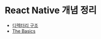 # React Native 개념 정리

- [디렉터리 구조](https://apple-sushi-c42.notion.site/281cef5d64dd8041b02ac09430a356a2)
- [The Basics](https://apple-sushi-c42.notion.site/The-Basics-283cef5d64dd80d09b69db95f9e88b15)
